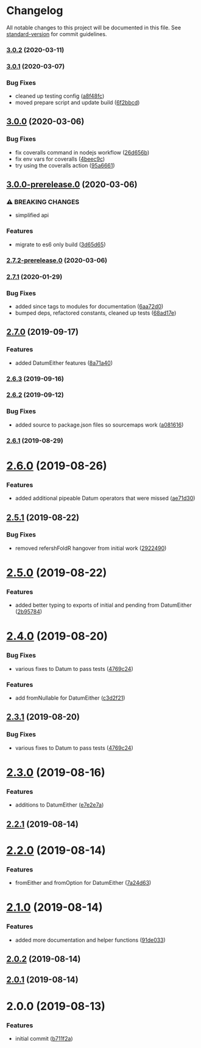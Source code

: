 # Changelog

All notable changes to this project will be documented in this file. See [standard-version](https://github.com/conventional-changelog/standard-version) for commit guidelines.

### [3.0.2](https://github.com/nullpub/datum/compare/v3.0.1...v3.0.2) (2020-03-11)

### [3.0.1](https://github.com/nullpub/datum/compare/v3.0.0...v3.0.1) (2020-03-07)


### Bug Fixes

* cleaned up testing config ([a8f48fc](https://github.com/nullpub/datum/commit/a8f48fcf347202d09d8ec402e57aaf07af25d183))
* moved prepare script and update build ([6f2bbcd](https://github.com/nullpub/datum/commit/6f2bbcd2e8ba05c871391da90fe7acc07af0f9bf))

## [3.0.0](https://github.com/nullpub/datum/compare/v3.0.0-prerelease.0...v3.0.0) (2020-03-06)


### Bug Fixes

* fix coveralls command in nodejs workflow ([26d656b](https://github.com/nullpub/datum/commit/26d656b92fe13674405a0f8d52de0ac59c82b817))
* fix env vars for coveralls ([4beec9c](https://github.com/nullpub/datum/commit/4beec9c4acdf8b91b8465e5ce27c274ce8e4315f))
* try using the coveralls action ([95a6661](https://github.com/nullpub/datum/commit/95a6661971c6f114f8c5257cde19921731eabff2))

## [3.0.0-prerelease.0](https://github.com/nullpub/datum/compare/v2.7.2-prerelease.0...v3.0.0-prerelease.0) (2020-03-06)


### ⚠ BREAKING CHANGES

* simplified api

### Features

* migrate to es6 only build ([3d65d65](https://github.com/nullpub/datum/commit/3d65d650c81ce718bc7c6ce5669cd99df0adf942))

### [2.7.2-prerelease.0](https://github.com/nullpub/datum/compare/v2.7.1...v2.7.2-prerelease.0) (2020-03-06)

### [2.7.1](https://github.com/nullpub/datum/compare/v2.7.0...v2.7.1) (2020-01-29)


### Bug Fixes

* added since tags to modules for documentation ([6aa72d0](https://github.com/nullpub/datum/commit/6aa72d0c0dbfb647cd485d3051ba278156c098d2))
* bumped deps, refactored constants, cleaned up tests ([68ad17e](https://github.com/nullpub/datum/commit/68ad17ea2d40e87d4ed4e4fb94cee93a587329aa))

## [2.7.0](https://github.com/nullpub/datum/compare/v2.6.3...v2.7.0) (2019-09-17)


### Features

* added DatumEither features ([8a71a40](https://github.com/nullpub/datum/commit/8a71a40))

### [2.6.3](https://github.com/nullpub/datum/compare/v2.6.2...v2.6.3) (2019-09-16)

### [2.6.2](https://github.com/nullpub/datum/compare/v2.6.1...v2.6.2) (2019-09-12)


### Bug Fixes

* added source to package.json files so sourcemaps work ([a081616](https://github.com/nullpub/datum/commit/a081616))

### [2.6.1](https://github.com/nullpub/datum/compare/v2.6.0...v2.6.1) (2019-08-29)

# [2.6.0](https://github.com/nullpub/datum/compare/v2.5.1...v2.6.0) (2019-08-26)


### Features

* added additional pipeable Datum operators that were missed ([ae71d30](https://github.com/nullpub/datum/commit/ae71d30))



## [2.5.1](https://github.com/nullpub/datum/compare/v2.5.0...v2.5.1) (2019-08-22)


### Bug Fixes

* removed refershFoldR hangover from initial work ([2922490](https://github.com/nullpub/datum/commit/2922490))



# [2.5.0](https://github.com/nullpub/datum/compare/v2.4.0...v2.5.0) (2019-08-22)


### Features

* added better typing to exports of initial and pending from DatumEither ([2b95784](https://github.com/nullpub/datum/commit/2b95784))



# [2.4.0](https://github.com/nullpub/datum/compare/v2.3.0...v2.4.0) (2019-08-20)


### Bug Fixes

* various fixes to Datum to pass tests ([4769c24](https://github.com/nullpub/datum/commit/4769c24))


### Features

* add fromNullable for DatumEither ([c3d2f21](https://github.com/nullpub/datum/commit/c3d2f21))



## [2.3.1](https://github.com/nullpub/datum/compare/v2.3.0...v2.3.1) (2019-08-20)


### Bug Fixes

* various fixes to Datum to pass tests ([4769c24](https://github.com/nullpub/datum/commit/4769c24))



# [2.3.0](https://github.com/nullpub/datum/compare/v2.2.1...v2.3.0) (2019-08-16)


### Features

* additions to DatumEither ([e7e2e7a](https://github.com/nullpub/datum/commit/e7e2e7a))



## [2.2.1](https://github.com/nullpub/datum/compare/v2.2.0...v2.2.1) (2019-08-14)



# [2.2.0](https://github.com/nullpub/datum/compare/v2.1.0...v2.2.0) (2019-08-14)


### Features

* fromEither and fromOption for DatumEither ([7a24d63](https://github.com/nullpub/datum/commit/7a24d63))



# [2.1.0](https://github.com/nullpub/datum/compare/v2.0.2...v2.1.0) (2019-08-14)


### Features

* added more documentation and helper functions ([91de033](https://github.com/nullpub/datum/commit/91de033))



## [2.0.2](https://github.com/nullpub/datum/compare/v2.0.1...v2.0.2) (2019-08-14)



## [2.0.1](https://github.com/nullpub/datum/compare/v2.0.0...v2.0.1) (2019-08-14)



# 2.0.0 (2019-08-13)


### Features

* initial commit ([b711f2a](https://github.com/nullpub/datum/commit/b711f2a))
